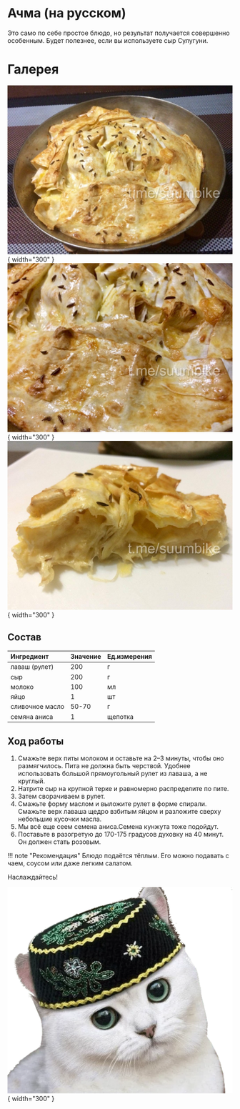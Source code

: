 # Ачма (на русском)

Это само по себе простое блюдо, но результат получается совершенно особенным. Будет полезнее, если вы используете сыр Сулугуни.

# Галерея

![alt text](assets/photo_2025-03-04_19-23-16.jpg){ width="300" }
![alt text](assets/photo_2025-03-04_19-23-14.jpg){ width="300" }
![alt text](assets/photo_2025-03-04_19-23-09.jpg){ width="300" }

## Состав 

| Ингредиент      | Значение | Ед.измерения |
| :-------------- | :------- | :----------- |
| лаваш (рулет)   | 200      | г            |
| сыр             | 200      | г            |
| молоко          | 100      | мл           |
| яйцо            | 1        | шт           |
| сливочное масло | 50-70    | г            |
| семяна аниса    | 1        | щепотка      |

## Ход работы

1. Смажьте верх питы молоком и оставьте на 2–3 минуты, чтобы оно размягчилось. Пита не должна быть черствой. Удобнее использовать большой прямоугольный рулет из лаваша, а не круглый.
2. Натрите сыр на крупной терке и равномерно распределите по пите.
3. Затем сворачиваем в рулет.
4. Смажьте форму маслом и выложите рулет в форме спирали. Смажьте верх лаваша щедро взбитым яйцом и разложите сверху небольшие кусочки масла.
5. Мы всё еще сеем семена аниса.Семена кунжута тоже подойдут.
6. Поставьте в разогретую до 170-175 градусов духовку на 40 минут. Он должен стать розовым.

!!! note "Рекомендация"
    Блюдо подаётся тёплым. Его можно подавать с чаем, соусом или даже легким салатом.

Наслаждайтесь!

![alt text](assets/sticker.webp){ width="300" }